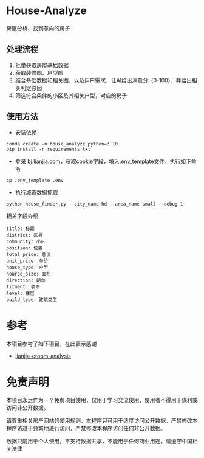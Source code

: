 # House-Analyze

房屋分析、找到意向的房子

## 处理流程

1. 批量获取房屋基础数据
2. 获取装修图、户型图
3. 结合基础数据和相关图，以及用户需求，让AI给出满意分（0-100），并给出相关判定原因
4. 筛选符合条件的小区及其相关户型，对应的房子

## 使用方法

- 安装依赖

```
conda create -n house_analyze python=3.10
pip install -r requirements.txt
```

- 登录 bj.lianjia.com，获取cookie字段，填入.env_template文件，执行如下命令

```
cp .env_template .env
```

- 执行城市数据抓取

```
python house_finder.py --city_name hd --area_name small --debug 1
```

相关字段介绍

```
title: 标题
district: 区县
community: 小区
position: 位置
total_price: 总价
unit_price: 单价
house_type: 户型
hourse_size: 面积
direction: 朝向
fitment: 装修
level: 楼层
build_type: 建筑类型
```

# 参考

本项目参考了如下项目，在此表示感谢

- [lianjia-eroom-analysis](https://github.com/linpingta/lianjia-eroom-analysis)

# 免责声明

本项目永远作为一个免费项目使用，仅用于学习交流使用，使用者不得用于谋利或访问非公开数据。

请尊重相关房产网站的使用规则，本程序只可用于适度访问公开数据，严禁修改本程序访过于频繁地进行访问，严禁修改本程序访问任何非公开数据。

数据只能用于个人使用，不支持数据共享，不能用于任何商业用途，请遵守中国相关法律